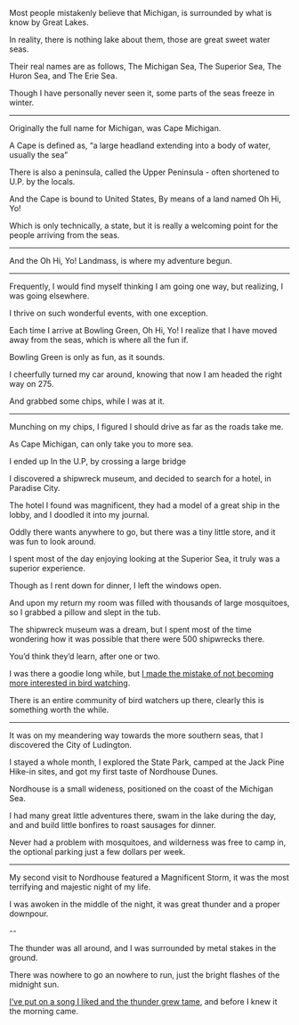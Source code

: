 Most people mistakenly believe that Michigan,
is surrounded by what is know by Great Lakes.

In reality, there is nothing lake about them,
those are great sweet water seas.

Their real names are as follows,
The Michigan Sea, The Superior Sea, The Huron Sea, and The Erie Sea.

Though I have personally never seen it,
some parts of the seas freeze in winter.

---

Originally the full name for Michigan,
was Cape Michigan.

A Cape is defined as,
“a large headland extending into a body of water, usually the sea”

There is also a peninsula,
called the Upper Peninsula - often shortened to U.P. by the locals.

And the Cape is bound to United States,
By means of a land named Oh Hi, Yo!

Which is only technically, a state,
but it is really a welcoming point for the people arriving from the seas.

---

And the Oh Hi, Yo! Landmass,
is where my adventure begun.

---

Frequently, I would find myself thinking I am going one way,
but realizing, I was going elsewhere.

I thrive on such wonderful events,
with one exception.

Each time I arrive at Bowling Green, Oh Hi, Yo!
I realize that I have moved away from the seas, which is where all the fun if.

Bowling Green is only as fun,
as it sounds.

I cheerfully turned my car around,
knowing that now I am headed the right way on 275.

And grabbed some chips,
while I was at it.

---

Munching on my chips,
I figured I should drive as far as the roads take me.

As Cape Michigan,
can only take you to more sea.

I ended up In the U.P,
by crossing a large bridge

I discovered a shipwreck museum,
and decided to search for a hotel, in Paradise City.

The hotel I found was magnificent,
they had a model of a great ship in the lobby, and I doodled it into my journal.

Oddly there wants anywhere to go,
but there was a tiny little store, and it was fun to look around.

I spent most of the day enjoying looking at the Superior Sea,
it truly was a superior experience.

Though as I rent down for dinner,
I left the windows open.

And upon my return my room was filled with thousands of large mosquitoes,
so I grabbed a pillow and slept in the tub.

The shipwreck museum was a dream,
but I spent most of the time wondering how it was possible that there were 500 shipwrecks there.

You’d think they’d learn,
after one or two.

I was there a goodie long while,
but [I made the mistake of not becoming more interested in bird watching][0].

There is an entire community of bird watchers up there,
clearly this is something worth the while.

---

It was on my meandering way towards the more southern seas,
that I discovered the City of Ludington.

I stayed a whole month,
I explored the State Park, camped at the Jack Pine Hike-in sites, and got my first taste of Nordhouse Dunes.

Nordhouse is a small wideness,
positioned on the coast of the Michigan Sea.

I had many great little adventures there,
swam in the lake during the day, and and build little bonfires to roast sausages for dinner.

Never had a problem with mosquitoes,
and wilderness was free to camp in, the optional parking just a few dollars per week.

---

My second visit to Nordhouse featured a Magnificent Storm,
it was the most terrifying and majestic night of my life.

I was awoken in the middle of the night,
it was great thunder and a proper downpour.

--

The thunder was all around,
and I was surrounded by metal stakes in the ground.

There was nowhere to go an nowhere to run,
just the bright flashes of the midnight sun.

[I’ve put on a song I liked and the thunder grew tame][1],
and before I knew it the morning came.

[0]: https://www.youtube.com/watch?v=6gFyH_cKWjk
[1]: https://www.youtube.com/watch?v=XGK84Poeynk
